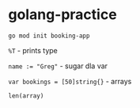 # golang-practice

`go mod init booking-app`

`%T` - prints type

`name := "Greg"` - sugar dla var

`var bookings = [50]string{}` - arrays

`len(array)`